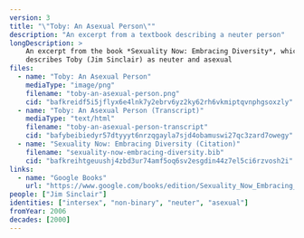 ```yaml
---
version: 3
title: "\"Toby: An Asexual Person\""
description: "An excerpt from a textbook describing a neuter person"
longDescription: >
    An excerpt from the book *Sexuality Now: Embracing Diversity*, which
    describes Toby (Jim Sinclair) as neuter and asexual
files:
  - name: "Toby: An Asexual Person"
    mediaType: "image/png"
    filename: "toby-an-asexual-person.png"
    cid: "bafkreidf5i5jflyx6e4lnk7y2ebrv6yz2ky62rh6vkmiptqvnphgsoxzly"
  - name: "Toby: An Asexual Person (Transcript)"
    mediaType: "text/html"
    filename: "toby-an-asexual-person-transcript"
    cid: "bafybeibiedyr57dtyyyt6nrzqgayla7sjd4obamuswi27qc3zard7owegy"
  - name: "Sexuality Now: Embracing Diversity (Citation)"
    filename: "sexuality-now-embracing-diversity.bib"
    cid: "bafkreihtgeuushj4zbd3ur74amf5oq6sv2esgdin44z7el5ci6rzvosh2i"
links:
  - name: "Google Books"
    url: "https://www.google.com/books/edition/Sexuality_Now_Embracing_Diversity/nKwJzgEACAAJ?hl=en"
people: ["Jim Sinclair"]
identities: ["intersex", "non-binary", "neuter", "asexual"]
fromYear: 2006
decades: [2000]
---
```


